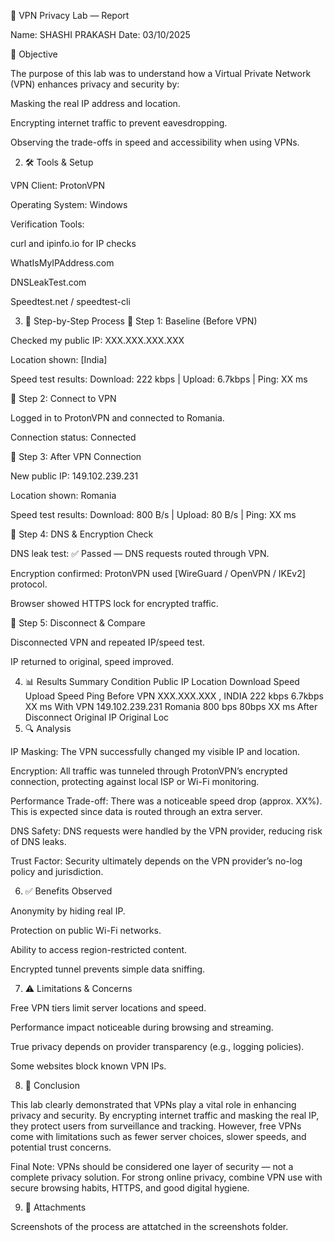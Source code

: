 📑 VPN Privacy Lab — Report

Name: SHASHI PRAKASH
Date: 03/10/2025

🎯 Objective

The purpose of this lab was to understand how a Virtual Private Network (VPN) enhances privacy and security by:

Masking the real IP address and location.

Encrypting internet traffic to prevent eavesdropping.

Observing the trade-offs in speed and accessibility when using VPNs.

2. 🛠️ Tools & Setup

VPN Client: ProtonVPN 

Operating System: Windows

Verification Tools:

curl and ipinfo.io for IP checks

WhatIsMyIPAddress.com

DNSLeakTest.com

Speedtest.net
 / speedtest-cli

3. 🔄 Step-by-Step Process
🔹 Step 1: Baseline (Before VPN)

Checked my public IP: XXX.XXX.XXX.XXX

Location shown: [India]

Speed test results: Download: 222 kbps | Upload: 6.7kbps | Ping: XX ms


🔹 Step 2: Connect to VPN

Logged in to ProtonVPN and connected to Romania.

Connection status: Connected


🔹 Step 3: After VPN Connection

New public IP: 149.102.239.231

Location shown: Romania

Speed test results: Download: 800 B/s | Upload: 80 B/s | Ping: XX ms


🔹 Step 4: DNS & Encryption Check

DNS leak test: ✅ Passed — DNS requests routed through VPN.

Encryption confirmed: ProtonVPN used [WireGuard / OpenVPN / IKEv2] protocol.

Browser showed HTTPS lock for encrypted traffic.


🔹 Step 5: Disconnect & Compare

Disconnected VPN and repeated IP/speed test.

IP returned to original, speed improved.


4. 📊 Results Summary
Condition	Public IP	Location	Download Speed	Upload Speed	Ping
Before VPN	XXX.XXX.XXX	, INDIA	222 kbps	6.7kbps	XX ms
With VPN	149.102.239.231	 Romania 800 bps	80bps	XX ms
After Disconnect	Original IP	Original Loc	
5. 🔍 Analysis

IP Masking: The VPN successfully changed my visible IP and location.

Encryption: All traffic was tunneled through ProtonVPN’s encrypted connection, protecting against local ISP or Wi-Fi monitoring.

Performance Trade-off: There was a noticeable speed drop (approx. XX%). This is expected since data is routed through an extra server.

DNS Safety: DNS requests were handled by the VPN provider, reducing risk of DNS leaks.

Trust Factor: Security ultimately depends on the VPN provider’s no-log policy and jurisdiction.

6. ✅ Benefits Observed

Anonymity by hiding real IP.

Protection on public Wi-Fi networks.

Ability to access region-restricted content.

Encrypted tunnel prevents simple data sniffing.

7. ⚠️ Limitations & Concerns

Free VPN tiers limit server locations and speed.

Performance impact noticeable during browsing and streaming.

True privacy depends on provider transparency (e.g., logging policies).

Some websites block known VPN IPs.

8. 📝 Conclusion

This lab clearly demonstrated that VPNs play a vital role in enhancing privacy and security. By encrypting internet traffic and masking the real IP, they protect users from surveillance and tracking. However, free VPNs come with limitations such as fewer server choices, slower speeds, and potential trust concerns.

Final Note: VPNs should be considered one layer of security — not a complete privacy solution. For strong online privacy, combine VPN use with secure browsing habits, HTTPS, and good digital hygiene.

9. 📎 Attachments

Screenshots of the process are attatched in the screenshots folder.
